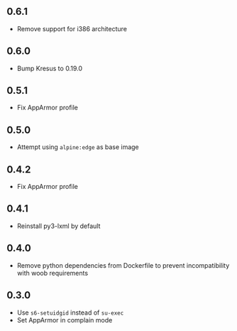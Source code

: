 ## 0.6.1

- Remove support for i386 architecture

## 0.6.0

- Bump Kresus to 0.19.0

## 0.5.1

- Fix AppArmor profile

## 0.5.0

- Attempt using `alpine:edge` as base image

## 0.4.2

- Fix AppArmor profile

## 0.4.1

- Reinstall py3-lxml by default

## 0.4.0

- Remove python dependencies from Dockerfile to prevent
  incompatibility with woob requirements

## 0.3.0

- Use `s6-setuidgid` instead of `su-exec`
- Set AppArmor in complain mode
